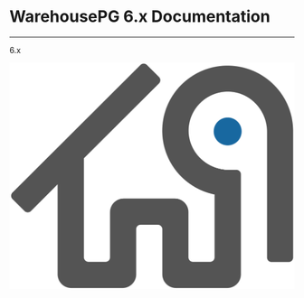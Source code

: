# WarehousePG 6.x Documentation

---

6.x

![WarehousePG](../../public/dark_gray_logo_no_text.png "words here")
